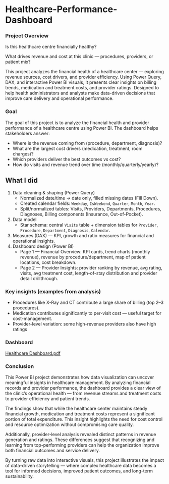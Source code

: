 # Healthcare-Performance-Dashboard

### Project Overview
Is this healthcare centre financially healthy?

What drives revenue and cost at this clinic — procedures, providers, or patient mix?

This project analyzes the financial health of a healthcare center — exploring revenue sources, cost drivers, and provider efficiency. Using Power Query, DAX, and interactive Power BI visuals, it presents clear insights on billing trends, medication and treatment costs, and provider ratings. Designed to help health administrators and analysts make data-driven decisions that improve care delivery and operational performance.

### Goal
The goal of this project is to analyze the financial health and provider performance of a healthcare centre using Power BI. The dashboard helps stakeholders answer:
- Where is the revenue coming from (procedure, department, diagnosis)?
- What are the largest cost drivers (medication, treatment, room charges)?
- Which providers deliver the best outcomes vs cost?
- How do visits and revenue trend over time (monthly/quarterly/yearly)?

## What I did
1. Data cleaning & shaping (Power Query) 
   - Normalized date/time → date only, filled missing dates (Fill Down).  
   - Created calendar fields: `Weekday`, `IsWeekend`, `Quarter`, `Month`, `Year`.  
   - Split/normalized tables: Visits, Providers, Departments, Procedures, Diagnoses, Billing components (Insurance, Out-of-Pocket).  
2. Data model  
   - Star schema: central `Visits` table + dimension tables for `Provider`, `Procedure`, `Department`, `Diagnosis`, `Calendar`.  
3. Measures (DAX) — KPI, growth and ratio measures for financial and operational insights.  
4. Dashboard design (Power BI)
   - Page 1 — Financial Overview: KPI cards, trend charts (monthly revenue), revenue by procedure/department, map of patient locations, cost breakdown.  
   - Page 2 — Provider Insights: provider ranking by revenue, avg rating, visits, avg treatment cost, length-of-stay distribution and provider detail drillthrough.  

 ### Key insights (examples from analysis)
- Procedures like X-Ray and CT contribute a large share of billing (top 2–3 procedures). 
- Medication contributes significantly to per-visit cost — useful target for cost-management. 
- Provider-level variation: some high-revenue providers also have high ratings

### Dashboard
[Healthcare Dashboard.pdf](https://github.com/user-attachments/files/22762279/Healthcare.Dashboard.pdf)

### Conclusion
This Power BI project demonstrates how data visualization can uncover meaningful insights in healthcare management. By analyzing financial records and provider performance, the dashboard provides a clear view of the clinic’s operational health — from revenue streams and treatment costs to provider efficiency and patient trends.

The findings show that while the healthcare center maintains steady financial growth, medication and treatment costs represent a significant portion of total expenditure. This insight highlights the need for cost control and resource optimization without compromising care quality.

Additionally, provider-level analysis revealed distinct patterns in revenue generation and ratings. These differences suggest that recognizing and learning from top-performing providers can help the organization improve both financial outcomes and service delivery.

By turning raw data into interactive visuals, this project illustrates the impact of data-driven storytelling — where complex healthcare data becomes a tool for informed decisions, improved patient outcomes, and long-term sustainability.
  

